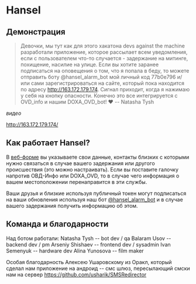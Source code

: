 # Hansel

## Демонстрация

> Девочки, мы тут как для этого хакатона devs against the machine разработали приложение,
> которое рассылает всем уведомления, если с пользователем что-то случается - задержание
> на митинге, похищение, насилие на улице. Если вы хотите заранее подписаться на оповещения
> о том, что я попала в беду, то можете отправить боту @hansel_alarm_bot мой личный код 77b0e796
> и/или сами зарегистрироваться на сайте, который пока находится по адресу http://163.172.179.174.
> Сигнал приходит, когда я нажимаю у себя на кнопку опасности. Конечно это все интегрируется с
> OVD_info и нашим DOXA_OVD_bot! ❤
> -- Natasha Tysh

_видео_

http://163.172.179.174/

## Как работает Hansel?

В [веб-форме](http://163.172.179.174/) вы указываете свои данные, контакты близких
с которыми нужно связаться в случае вашего задержания или другого происшествия
(это можно настраивать). Если вы поставите галочку напротив ОВД-Инфо или DOXA_OVD,
то в случае чего информация о вашем местоположении перенаправится в эти службы.

Ваши друзья и близкие используя публичный токен могут подписаться на ваши обновления
используя наш бот [@hansel_alarm_bot](http://t.me/hansel_alarm_bot) и в случае
вашего задержания получить информацию об этом.

## Команда и благодарности
Над ботом работали:
Natasha Tysh -- bot dev / qa
Balaram Usov -- backend dev / pm
Arseniy Shishaev -- frontend dev / sysadmin
Ivan Semenyuk -- hardware dev
Alina Yunosova -- film maker

Особая благодарность Алексею Ушаровскому из Оракл, который
сделал нам приложение на андроид -- смс шлюз, пересылающий
смски нам на сервер
https://github.com/usharik/SMSRedirector

